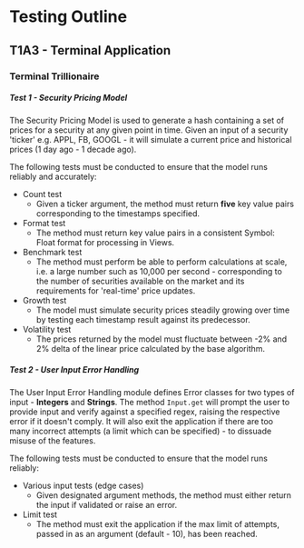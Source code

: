 # Testing Outline
## T1A3 - Terminal Application
### Terminal Trillionaire

##### Test 1 - Security Pricing Model

The Security Pricing Model is used to generate a hash containing a set of prices for a security at any given point in time. Given an input of a security 'ticker' e.g. APPL, FB, GOOGL - it will simulate a current price and historical prices (1 day ago - 1 decade ago).

The following tests must be conducted to ensure that the model runs reliably and accurately:

- Count test
    - Given a ticker argument, the method must return **five** key value pairs corresponding to the timestamps specified.
- Format test
    - The method must return key value pairs in a consistent Symbol: Float format for processing in Views.
- Benchmark test
    - The method must perform be able to perform calculations at scale, i.e. a large number such as 10,000 per second - corresponding to the number of securities available on the market and its requirements for 'real-time' price updates.
- Growth test
    - The model must simulate security prices steadily growing over time by testing each timestamp result against its predecessor.
- Volatility test
    - The prices returned by the model must fluctuate between -2% and 2% delta of the linear price calculated by the base algorithm.

##### Test 2 - User Input Error Handling

The User Input Error Handling module defines Error classes for two types of input - **Integers** and **Strings**. The method `Input.get` will prompt the user to provide input and verify against a specified regex, raising the respective error if it doesn't comply. It will also exit the application if there are too many incorrect attempts (a limit which can be specified) - to dissuade misuse of the features.

The following tests must be conducted to ensure that the model runs reliably:

- Various input tests (edge cases)
    - Given designated argument methods, the method must either return the input if validated or raise an error.
- Limit test
    - The method must exit the application if the max limit of attempts, passed in as an argument (default - 10), has been reached.
